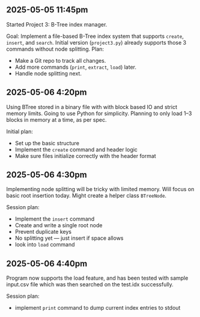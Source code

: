 ## 2025-05-05 11:45pm

Started Project 3: B-Tree index manager.

Goal: Implement a file-based B-Tree index system that supports `create`, `insert`, and `search`. 
Initial version (`project3.py`) already supports those 3 commands without node splitting.
Plan: 
- Make a Git repo to track all changes.
- Add more commands (`print`, `extract`, `load`) later.
- Handle node splitting next.
## 2025-05-06 4:20pm

Using BTree stored in a binary file with with block based IO and strict memory limits. Going to use Python for simplicity. Planning to only load 1–3 blocks in memory at a time, as per spec.

Initial plan: 
- Set up the basic structure
- Implement the `create` command and header logic
- Make sure files initialize correctly with the header format

## 2025-05-06 4:30pm

Implementing node splitting will be tricky with limited memory. Will focus on basic root insertion today. Might create a helper class `BTreeNode`.

Session plan:
- Implement the `insert` command
- Create and write a single root node
- Prevent duplicate keys
- No splitting yet — just insert if space allows
- look into `load` command

## 2025-05-06 4:40pm

Program now supports the load feature, and has been tested with sample input.csv file which was then searched on the test.idx successfully.

Session plan:
- implement `print` command to dump current index entries to stdout